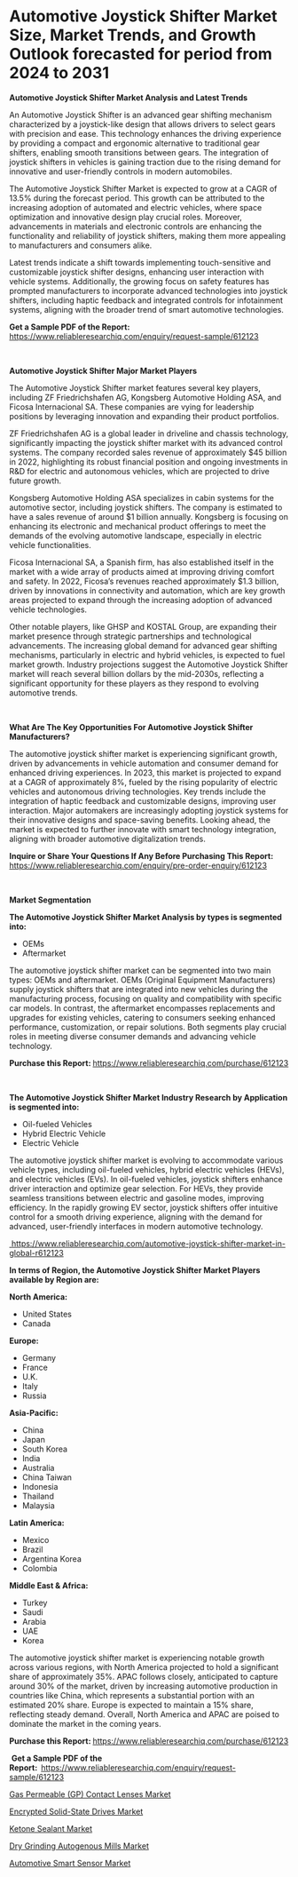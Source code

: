 <p><h1>Automotive Joystick Shifter Market Size, Market Trends, and Growth Outlook forecasted for period from 2024 to 2031</h1></p><p><strong>Automotive Joystick Shifter Market Analysis and Latest Trends</strong></p>
<p><p>An Automotive Joystick Shifter is an advanced gear shifting mechanism characterized by a joystick-like design that allows drivers to select gears with precision and ease. This technology enhances the driving experience by providing a compact and ergonomic alternative to traditional gear shifters, enabling smooth transitions between gears. The integration of joystick shifters in vehicles is gaining traction due to the rising demand for innovative and user-friendly controls in modern automobiles.</p><p>The Automotive Joystick Shifter Market is expected to grow at a CAGR of 13.5% during the forecast period. This growth can be attributed to the increasing adoption of automated and electric vehicles, where space optimization and innovative design play crucial roles. Moreover, advancements in materials and electronic controls are enhancing the functionality and reliability of joystick shifters, making them more appealing to manufacturers and consumers alike.</p><p>Latest trends indicate a shift towards implementing touch-sensitive and customizable joystick shifter designs, enhancing user interaction with vehicle systems. Additionally, the growing focus on safety features has prompted manufacturers to incorporate advanced technologies into joystick shifters, including haptic feedback and integrated controls for infotainment systems, aligning with the broader trend of smart automotive technologies.</p></p>
<p><strong>Get a Sample PDF of the Report:&nbsp;</strong> <a href="https://www.reliableresearchiq.com/enquiry/request-sample/612123?utm_campaign=1554&utm_medium=2&utm_source=Github&utm_content=ia&utm_term=12102024&utm_id=automotive-joystick-shifter">https://www.reliableresearchiq.com/enquiry/request-sample/612123</a></p>
<p>&nbsp;</p>
<p><strong>Automotive Joystick Shifter Major Market Players</strong></p>
<p><p>The Automotive Joystick Shifter market features several key players, including ZF Friedrichshafen AG, Kongsberg Automotive Holding ASA, and Ficosa Internacional SA. These companies are vying for leadership positions by leveraging innovation and expanding their product portfolios.</p><p>ZF Friedrichshafen AG is a global leader in driveline and chassis technology, significantly impacting the joystick shifter market with its advanced control systems. The company recorded sales revenue of approximately $45 billion in 2022, highlighting its robust financial position and ongoing investments in R&D for electric and autonomous vehicles, which are projected to drive future growth.</p><p>Kongsberg Automotive Holding ASA specializes in cabin systems for the automotive sector, including joystick shifters. The company is estimated to have a sales revenue of around $1 billion annually. Kongsberg is focusing on enhancing its electronic and mechanical product offerings to meet the demands of the evolving automotive landscape, especially in electric vehicle functionalities.</p><p>Ficosa Internacional SA, a Spanish firm, has also established itself in the market with a wide array of products aimed at improving driving comfort and safety. In 2022, Ficosa’s revenues reached approximately $1.3 billion, driven by innovations in connectivity and automation, which are key growth areas projected to expand through the increasing adoption of advanced vehicle technologies.</p><p>Other notable players, like GHSP and KOSTAL Group, are expanding their market presence through strategic partnerships and technological advancements. The increasing global demand for advanced gear shifting mechanisms, particularly in electric and hybrid vehicles, is expected to fuel market growth. Industry projections suggest the Automotive Joystick Shifter market will reach several billion dollars by the mid-2030s, reflecting a significant opportunity for these players as they respond to evolving automotive trends.</p></p>
<p>&nbsp;</p>
<p><strong>What Are The Key Opportunities For Automotive Joystick Shifter Manufacturers?</strong></p>
<p><p>The automotive joystick shifter market is experiencing significant growth, driven by advancements in vehicle automation and consumer demand for enhanced driving experiences. In 2023, this market is projected to expand at a CAGR of approximately 8%, fueled by the rising popularity of electric vehicles and autonomous driving technologies. Key trends include the integration of haptic feedback and customizable designs, improving user interaction. Major automakers are increasingly adopting joystick systems for their innovative designs and space-saving benefits. Looking ahead, the market is expected to further innovate with smart technology integration, aligning with broader automotive digitalization trends.</p></p>
<p><strong>Inquire or Share Your Questions If Any Before Purchasing This Report:</strong> <a href="https://www.reliableresearchiq.com/enquiry/pre-order-enquiry/612123?utm_campaign=1554&utm_medium=2&utm_source=Github&utm_content=ia&utm_term=12102024&utm_id=automotive-joystick-shifter">https://www.reliableresearchiq.com/enquiry/pre-order-enquiry/612123</a></p>
<p>&nbsp;</p>
<p><strong>Market Segmentation</strong></p>
<p><strong>The Automotive Joystick Shifter Market Analysis by types is segmented into:</strong></p>
<p><ul><li>OEMs</li><li>Aftermarket</li></ul></p>
<p><p>The automotive joystick shifter market can be segmented into two main types: OEMs and aftermarket. OEMs (Original Equipment Manufacturers) supply joystick shifters that are integrated into new vehicles during the manufacturing process, focusing on quality and compatibility with specific car models. In contrast, the aftermarket encompasses replacements and upgrades for existing vehicles, catering to consumers seeking enhanced performance, customization, or repair solutions. Both segments play crucial roles in meeting diverse consumer demands and advancing vehicle technology.</p></p>
<p><strong>Purchase this Report:&nbsp;</strong><a href="https://www.reliableresearchiq.com/purchase/612123?utm_campaign=1554&utm_medium=2&utm_source=Github&utm_content=ia&utm_term=12102024&utm_id=automotive-joystick-shifter">https://www.reliableresearchiq.com/purchase/612123</a></p>
<p>&nbsp;</p>
<p><strong>The Automotive Joystick Shifter Market Industry Research by Application is segmented into:</strong></p>
<p><ul><li>Oil-fueled Vehicles</li><li>Hybrid Electric Vehicle</li><li>Electric Vehicle</li></ul></p>
<p><p>The automotive joystick shifter market is evolving to accommodate various vehicle types, including oil-fueled vehicles, hybrid electric vehicles (HEVs), and electric vehicles (EVs). In oil-fueled vehicles, joystick shifters enhance driver interaction and optimize gear selection. For HEVs, they provide seamless transitions between electric and gasoline modes, improving efficiency. In the rapidly growing EV sector, joystick shifters offer intuitive control for a smooth driving experience, aligning with the demand for advanced, user-friendly interfaces in modern automotive technology.</p></p>
<p><a href="https://www.reliableresearchiq.com/automotive-joystick-shifter-market-in-global-r612123?utm_campaign=1554&utm_medium=2&utm_source=Github&utm_content=ia&utm_term=12102024&utm_id=automotive-joystick-shifter">&nbsp;https://www.reliableresearchiq.com/automotive-joystick-shifter-market-in-global-r612123</a></p>
<p><strong>In terms of Region, the Automotive Joystick Shifter Market Players available by Region are:</strong></p>
<p>
    <p> <strong> North America: </strong>
        <ul>
            <li>United States</li>
            <li>Canada</li>
        </ul>
        </p> 
    <p> <strong> Europe: </strong>
        <ul>
            <li>Germany</li>
            <li>France</li>
            <li>U.K.</li>
            <li>Italy</li>
            <li>Russia</li>
        </ul>
        </p> 
    <p> <strong> Asia-Pacific: </strong>
        <ul>
            <li>China</li>
            <li>Japan</li>
            <li>South Korea</li>
            <li>India</li>
            <li>Australia</li>
            <li>China Taiwan</li>
            <li>Indonesia</li>
            <li>Thailand</li>
            <li>Malaysia</li>
        </ul>
        </p> 
    <p> <strong> Latin America: </strong>
        <ul>
            <li>Mexico</li>
            <li>Brazil</li>
            <li>Argentina Korea</li>
            <li>Colombia</li>
        </ul>
        </p> 
    <p> <strong> Middle East & Africa: </strong>
        <ul>
            <li>Turkey</li>
            <li>Saudi</li>
            <li>Arabia</li>
            <li>UAE</li>
            <li>Korea</li>
        </ul>
    </p>
    </p>
<p><p>The automotive joystick shifter market is experiencing notable growth across various regions, with North America projected to hold a significant share of approximately 35%. APAC follows closely, anticipated to capture around 30% of the market, driven by increasing automotive production in countries like China, which represents a substantial portion with an estimated 20% share. Europe is expected to maintain a 15% share, reflecting steady demand. Overall, North America and APAC are poised to dominate the market in the coming years.</p></p>
<p><strong>Purchase this Report: </strong><a href="https://www.reliableresearchiq.com/purchase/612123?utm_campaign=1554&utm_medium=2&utm_source=Github&utm_content=ia&utm_term=12102024&utm_id=automotive-joystick-shifter">https://www.reliableresearchiq.com/purchase/612123</a></p>
<p>&nbsp;<strong>Get a Sample PDF of the Report:&nbsp;&nbsp;</strong><a href="https://www.reliableresearchiq.com/enquiry/request-sample/612123?utm_campaign=1554&utm_medium=2&utm_source=Github&utm_content=ia&utm_term=12102024&utm_id=automotive-joystick-shifter">https://www.reliableresearchiq.com/enquiry/request-sample/612123</a></p>
<p><strong></strong></p>
<p><p><a href="https://www.linkedin.com/pulse/driving-forces-global-gas-permeable-gp-contact-lenses-opmje?utm_campaign=1554&utm_medium=2&utm_source=Github&utm_content=ia&utm_term=12102024&utm_id=automotive-joystick-shifter">Gas Permeable (GP) Contact Lenses Market</a></p><p><a href="https://www.linkedin.com/pulse/encrypted-solid-state-drives-market2024-2031-industry-y7ore?utm_campaign=1554&utm_medium=2&utm_source=Github&utm_content=ia&utm_term=12102024&utm_id=automotive-joystick-shifter">Encrypted Solid-State Drives Market</a></p><p><a href="https://github.com/twableoafc/Market-Research-Report-List-1/blob/main/ketone-sealant-market.md?utm_campaign=1554&utm_medium=2&utm_source=Github&utm_content=ia&utm_term=12102024&utm_id=automotive-joystick-shifter">Ketone Sealant Market</a></p><p><a href="https://github.com/keitelmoprotinu/Market-Research-Report-List-1/blob/main/dry-grinding-autogenous-mills-market.md?utm_campaign=1554&utm_medium=2&utm_source=Github&utm_content=ia&utm_term=12102024&utm_id=automotive-joystick-shifter">Dry Grinding Autogenous Mills Market</a></p><p><a href="https://www.linkedin.com/pulse/automotive-smart-sensor-market-trends-detailed-study-its-segmentation-ng36e?utm_campaign=1554&utm_medium=2&utm_source=Github&utm_content=ia&utm_term=12102024&utm_id=automotive-joystick-shifter">Automotive Smart Sensor Market</a></p></p>